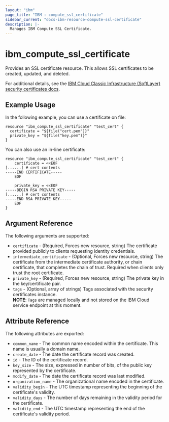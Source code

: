 ```yaml
---
layout: "ibm"
page_title: "IBM : compute_ssl_certificate"
sidebar_current: "docs-ibm-resource-compute-ssl-certificate"
description: |-
  Manages IBM Compute SSL Certificate.
---
```


# ibm\_compute_ssl_certificate

Provides an SSL certificate resource. This allows SSL certificates to be created, updated, and deleted.

For additional details, see the [IBM Cloud Classic Infrastructure (SoftLayer) security certificates docs](http://sldn.softlayer.com/reference/datatypes/SoftLayer_Security_Certificate).

## Example Usage

In the following example, you can use a certificate on file:

```hcl
resource "ibm_compute_ssl_certificate" "test_cert" {
  certificate = "${file("cert.pem")}"
  private_key = "${file("key.pem")}"
}
```

You can also use an in-line certificate:

```hcl
resource "ibm_compute_ssl_certificate" "test_cert" {
    certificate = <<EOF
[......] # cert contents
-----END CERTIFICATE-----
    EOF

    private_key = <<EOF
-----BEGIN RSA PRIVATE KEY-----
[......] # cert contents
-----END RSA PRIVATE KEY-----
    EOF
}
```

## Argument Reference

The following arguments are supported:

* `certificate` - (Required, Forces new resource, string) The certificate provided publicly to clients requesting identity credentials.
* `intermediate_certificate` - (Optional, Forces new resource, string) The certificate from the intermediate certificate authority, or chain certificate, that completes the chain of trust. Required when clients only trust the root certificate.
* `private_key` - (Required, Forces new resource, string) The private key in the key/certificate pair.
* `tags` - (Optional, array of strings) Tags associated with the security certificates instance.  
  **NOTE**: `Tags` are managed locally and not stored on the IBM Cloud service endpoint at this moment.

## Attribute Reference

The following attributes are exported:

* `common_name` - The common name encoded within the certificate. This name is usually a domain name.
* `create_date` - The date the certificate record was created.
* `id` - The ID of the certificate record.
* `key_size` - The size, expressed in number of bits, of the public key represented by the certificate.
* `modify_date` - The date the certificate record was last modified.
* `organization_name` - The organizational name encoded in the certificate.
* `validity_begin` - The UTC timestamp representing the beginning of the certificate's validity.
* `validity_days` - The number of days remaining in the validity period for the certificate.
* `validity_end` - The UTC timestamp representing the end of the certificate's validity period.
